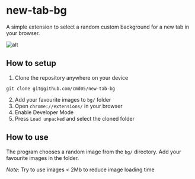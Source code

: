 # new-tab-bg
A simple extension to select a random custom background for a new tab in your browser.

![alt](https://i.imgur.com/9isML88.png)

## How to setup

1. Clone the repository anywhere on your device

```
git clone git@github.com/cmd05/new-tab-bg
```

2. Add your favourite images to `bg/` folder
3. Open `chrome://extensions/` in your browser
4. Enable Developer Mode
5. Press `Load unpacked` and select the cloned folder

## How to use

The program chooses a random image from the `bg/` directory. Add your favourite images in the folder. 

*Note*: Try to use images < 2Mb to reduce image loading time